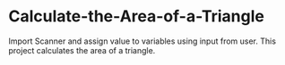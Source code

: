 # Calculate-the-Area-of-a-Triangle
Import Scanner and assign value to variables using input from user. 
This project calculates the area of a triangle.
